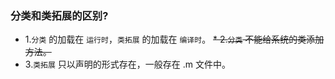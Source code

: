 ### 分类和类拓展的区别?

* 1.`分类` 的加载在 `运行时`，`类拓展` 的加载在 `编译时`。
~~* 2.`分类` 不能给系统的类添加方法。~~
* 3.`类拓展` 只以声明的形式存在，一般存在 .m 文件中。


